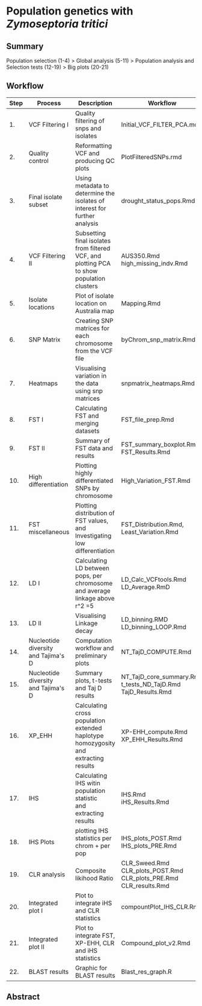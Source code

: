 # Population genetics with *Zymoseptoria tritici* 

## Summary
Population selection (1-4) > Global analysis (5-11) > Population analysis and Selection tests (12-19) > Big plots (20-21)

## Workflow 

| Step | Process | Description | Workflow | Outputs |
|------|---------|-------------|----------|---------|
|1.|VCF Filtering I|Quality filtering of snps and isolates|Initial_VCF_FILTER_PCA.md|Locally stored vcf and misc files.|
|2.|Quality control|Reformatting VCF and producing QC plots|PlotFilteredSNPs.rmd|QC images = plots.pdf|
|3.|Final isolate subset|Using metadata to determine the isolates of interest for further analysis|drought_status_pops.Rmd |WGS_STB_Populations.xlsx<br>postDsamples.txt<br> preDsamples.txt<br>excl_hamil_cluser.keep|
|4.|VCF Filtering II|Subsetting final isolates from filtered VCF, and plotting PCA to show population clusters|AUS350.Rmd high_missing_indv.Rmd|Locally stored final VCF (drought_pops.recode.vcf) <br>PCA_AUS350.pdf (static)<br>PCA_AUS350.html (interactive)|
|5.|Isolate locations|Plot of isolate location on Australia map|Mapping.Rmd|Pop_size_location.png<br>mapgraphing_table.csv<br>WGS_STB_Populations.xlsx|
|6.|SNP Matrix|Creating SNP matrices for each chromosome from the VCF file|byChrom_snp_matrix.Rmd|Locally stored matrices and loci files <br>Dpop_ID_popname.csv<br>chromosomes.txt|
|7.|Heatmaps|Visualising variation in the data using snp matrices|snpmatrix_heatmaps.Rmd|by chromosome heatmaps<br>Dpop_ID_popname.csv|
|8.|FST I|Calculating FST and merging datasets|FST_file_prep.Rmd|FST-SNPindex.csv<br>fst_file.csv<br>pop1_vs_pop2.weir.fst|
|9.|FST II|Summary of FST data and results|FST_summary_boxplot.Rmd<br>FST_Results.Rmd|FST_summary.png|
|10.|High differentiation|Plotting highly differentiated SNPs by chromosome|High_Variation_FST.Rmd|highvariation_byLOCI.txt<br> Various images<br>fst_file.csv<br>FST_SNPindex.csv|
|11.|FST miscellaneous|Plotting distribution of FST values, and lnvestigating low differentiation|FST_Distribution.Rmd, Least_Variation.Rmd|IMAGES|
|12.|LD I|Calculating LD between pops, per chromosome and average linkage above r^2 =5|LD_Calc_VCFtools.Rmd<br>LD_Average.RmD|Locally stored .ld files<br>avg_LD_bychrom.xlsx/.csv<br>avg_LD.png|
|13.|LD II|Visualising Linkage decay|LD_binning.RMD <br> LD_binning_LOOP.Rmd|Image files in the format:(POST/PRE)_avgLDdecay_chrXX.png|
|14.|Nucleotide diversity<br> and Tajima's D|Computation workflow and preliminary plots|NT_TajD_COMPUTE.Rmd|diversity_plots.png|
|15.|Nucleotide diversity<br>and Tajima's D|Summary plots, t-tests and Taj D results|NT_TajD_core_summary.Rmd <br> t_tests_ND_TajD.Rmd<br>TajD_Results.Rmd|ND_TajD_boxplot.png<br>TajD_pcnt0.5.csv|
|16.|XP_EHH|Calculating cross population extended haplotype homozygosity and extracting results|XP-EHH_compute.Rmd XP_EHH_Results.Rmd|XPEHH_na.rm.csv XP_EHH_percentile_results.xlsx|
|17.|IHS|Calculating IHS witin population statistic<br>and extracting results|IHS.Rmd <br> iHS_Results.Rmd|ISH_Pre.csv <br> IHS_Frequency_Pre.csv<br>ISH_Post.csv<br> IHS_Frequency_Post.csv<br>iHS_percentile_results.xlsx|
|18.|IHS Plots|plotting IHS statistics per chrom + per pop| IHS_plots_POST.Rmd <br> IHS_plots_PRE.Rmd| in /IMGS/ <br> WG_ISH_POST.png <br> WG_ISH.PRE.png|
|19.|CLR analysis|Composite likihood Ratio|CLR_Sweed.Rmd <br>CLR_plots_POST.Rmd <br>CLR_plots_PRE.Rmd<br>CLR_results.Rmd |WG_CLR_post.png<br>WG_CLR_pre.png<br>Results data files|
|20.|Integrated plot I|Plot to integrate iHS and CLR statistics|compountPlot_IHS_CLR.Rmd|IMGS/compound_CLR_IHS.png| 
|21.|Integrated plot II|Plot to integrate FST, XP-EHH, CLR and iHS statistics|Compound_plot_v2.Rmd|Comound_v2.png<br> All necessary data files| 
|22.|BLAST results|Graphic for BLAST results|Blast_res_graph.R|BLAST_res.png|
## Abstract
